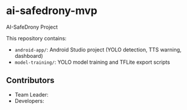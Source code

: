 # ai-safedrony-mvp
AI-SafeDrony Project

This repository contains:
- `android-app/`: Android Studio project (YOLO detection, TTS warning, dashboard)
- `model-training/`: YOLO model training and TFLite export scripts

## Contributors
- Team Leader:
- Developers: